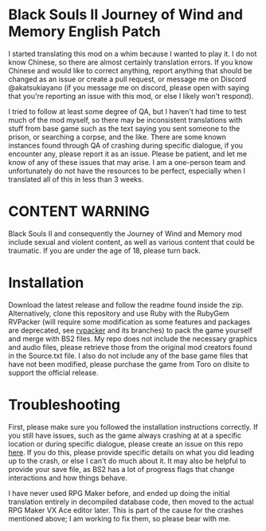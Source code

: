 # Black Souls II Journey of Wind and Memory English Patch
I started translating this mod on a whim because I wanted to play it. I do not know Chinese, so there are almost certainly translation errors. If you know Chinese and would like to correct anything, report anything that should be changed as an issue or create a pull request, or message me on Discord @akatsukiayano (if you message me on discord, please open with saying that you're reporting an issue with this mod, or else I likely won't respond).

I tried to follow at least some degree of QA, but I haven't had time to test much of the mod myself, so there may be inconsistent translations with stuff from base game such as the text saying you sent someone to the prison, or searching a corpse, and the like. There are some known instances found through QA of crashing during specific dialogue, if you encounter any, please report it as an issue. Please be patient, and let me know of any of these issues that may arise. I am a one-person team and unfortunately do not have the resources to be perfect, especially when I translated all of this in less than 3 weeks.

# CONTENT WARNING
Black Souls II and consequently the Journey of Wind and Memory mod include sexual and violent content, as well as various content that could be traumatic. If you are under the age of 18, please turn back.

# Installation
Download the latest release and follow the readme found inside the zip. Alternatively, clone this repository and use Ruby with the RubyGem RVPacker (will require some modification as some features and packages are deprecated, see [rvpacker](https://github.com/Solistra/rvpacker) and its branches) to pack the game yourself and merge with BS2 files. My repo does not include the necessary graphics and audio files, please retrieve those from the original mod creators found in the Source.txt file. I also do not include any of the base game files that have not been modified, please purchase the game from Toro on dlsite to support the official release.

# Troubleshooting
First, please make sure you followed the installation instructions correctly.
If you still have issues, such as the game always crashing at at a specific location or during specific dialogue, please create an issue on this repo [here](https://github.com/ArctynFox/WindAndMemoryFanTranslation/issues/new/choose/). If you do this, please provide specific details on what you did leading up to the crash, or else I can't do much about it. It may also be helpful to provide your save file, as BS2 has a lot of progress flags that change interactions and how things behave.

I have never used RPG Maker before, and ended up doing the initial translation entirely in decompiled database code, then moved to the actual RPG Maker VX Ace editor later. This is part of the cause for the crashes mentioned above; I am working to fix them, so please bear with me.
